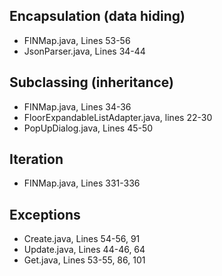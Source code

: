 ## Encapsulation (data hiding) ##
  * FINMap.java, Lines 53-56
  * JsonParser.java, Lines 34-44

## Subclassing (inheritance) ##
  * FINMap.java, Lines 34-36
  * FloorExpandableListAdapter.java, lines 22-30
  * PopUpDialog.java, Lines 45-50

## Iteration ##
  * FINMap.java, Lines 331-336

## Exceptions ##
  * Create.java, Lines 54-56, 91
  * Update.java, Lines 44-46, 64
  * Get.java, Lines 53-55, 86, 101